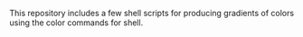 This repository includes a few shell scripts for producing gradients of colors using the color commands for shell.
